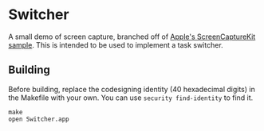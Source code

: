 # Switcher

A small demo of screen capture, branched off of [Apple's ScreenCaptureKit sample][1]. This is intended to be used to implement a task switcher.

## Building

Before building, replace the codesigning identity (40 hexadecimal digits) in the Makefile with your own. You can use `security find-identity` to find it.

```
make
open Switcher.app
```

[1]: https://developer.apple.com/documentation/screencapturekit/capturing_screen_content_in_macos
